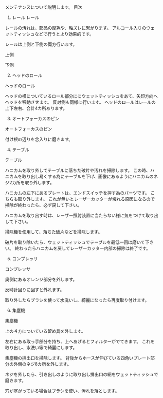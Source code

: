 メンテナンスについて説明します。
目次
1. レール
レール

レールの汚れは、部品の摩耗や、軸ズレに繋がります。
アルコール入りのウェットティッシュなどで行うとより効果的です。

レールは上側と下側の両方行います。

上側


下側




2. ヘッドのロール

ヘッドのロール

ヘッドの横についているロール部分ににウェットティッシュをあて、矢印方向へ
ヘッドを移動させます。
反対側も同様に行います。
ヘッドのロールはレールの上下左右、合計4カ所あります。

3. オートフォーカスのピン

オートフォーカスのピン

付け根の辺りを念入りに磨きます。


4. テーブル

テーブル

ハニカムを取り外してテーブルに落ちた破片や汚れを掃除します。
この時、ハニカムを取り出し易くする為にテーブルを下げ、画像にあるようにハニカムのネジ2カ所を取り外します。



ハニカムの左下にあるプレートは、エンドスイッチを押す為のパーツです。
こちらも取り外します。
これが無いとレーザーカッターが壊れる原因になるので掃除が終わったら、必ず戻して下さい。




ハニカムを取り出す時は、レーザー照射装置に当たらない様に気をつけて取り出して下さい。





掃除機を使用して、落ちた破片などを掃除します。


破片を取り除いたら、ウェットティッシュでテーブルを最低一回は磨いて下さい。
終わったらハニカムを戻してレーザーカッター内部の掃除は終了です。



5. コンプレッサ

コンプレッサ


奥側にあるオレンジ部分を外します。


反時計回りに回すと外れます。


取り外したらブラシを使って水洗いし、綺麗になったら再度取り付けます。



6. 集塵機


集塵機

上の４方についている留め具を外します。


左右にある取っ手部分を持ち、上へあげるとフィルターがでてきます。
これを取り出し、水洗い等で綺麗にします。




集塵機の排出口を掃除します。
背後からホースが伸びている四角いプレート部分の外側のネジ8カ所を外します。


ネジを外したら、引き出しのように取り出し排出口の網をウェットティッシュで磨きます。


穴が塞がっている場合はブラシを使い、汚れを落とします。


